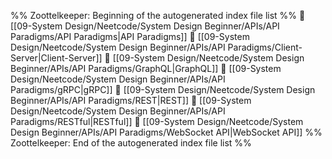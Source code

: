%% Zoottelkeeper: Beginning of the autogenerated index file list  %%
📄 [[09-System Design/Neetcode/System Design Beginner/APIs/API Paradigms/API Paradigms|API Paradigms]]
📄 [[09-System Design/Neetcode/System Design Beginner/APIs/API Paradigms/Client-Server|Client-Server]]
📄 [[09-System Design/Neetcode/System Design Beginner/APIs/API Paradigms/GraphQL|GraphQL]]
📄 [[09-System Design/Neetcode/System Design Beginner/APIs/API Paradigms/gRPC|gRPC]]
📄 [[09-System Design/Neetcode/System Design Beginner/APIs/API Paradigms/REST|REST]]
📄 [[09-System Design/Neetcode/System Design Beginner/APIs/API Paradigms/RESTful|RESTful]]
📄 [[09-System Design/Neetcode/System Design Beginner/APIs/API Paradigms/WebSocket API|WebSocket API]]
%% Zoottelkeeper: End of the autogenerated index file list  %%
